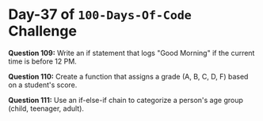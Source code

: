 # Day-37 of `100-Days-Of-Code` Challenge

**Question 109:** Write an if statement that logs "Good Morning" if the current time is before 12 PM.

**Question 110:** Create a function that assigns a grade (A, B, C, D, F) based on a student's score.

**Question 111:** Use an if-else-if chain to categorize a person's age group (child, teenager, adult).